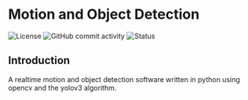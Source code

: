 # Motion and Object Detection

![License](https://img.shields.io/github/license/jb-0001/object-motion-detection?style=flat-square)
![GitHub commit activity](https://img.shields.io/github/commit-activity/w/jb-0001/object-motion-detection?style=flat-square)
![Status](https://github.com/jb-0001/object-motion-detection/workflows/status/badge.svg?branch=master&event=status)
## Introduction

 A realtime motion and object detection software written in python using opencv and the yolov3 algorithm.
